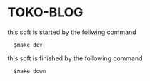# TOKO-BLOG

this soft is started by the follwing command
```
  $make dev 
```

this soft is finished by the following command
```
  $make down 
```
